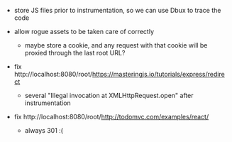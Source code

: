 * store JS files prior to instrumentation, so we can use Dbux to trace the code
* allow rogue assets to be taken care of correctly
   * maybe store a cookie, and any request with that cookie will be proxied through the last root URL?


* fix http://localhost:8080/root/https://masteringjs.io/tutorials/express/redirect
   * several "Illegal invocation at XMLHttpRequest.open" after instrumentation
* fix http://localhost:8080/root/http://todomvc.com/examples/react/
   * always 301 :(